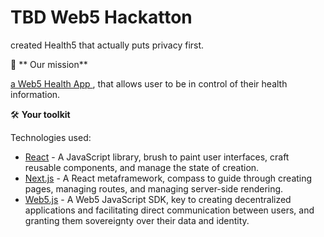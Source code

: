 # TBD Web5 Hackatton

created Health5 that actually puts privacy first.

🚀 ** Our mission**

 [a Web5 Health App ](https://health5.vercel.app/), that allows user to be in control of their health information.

🛠️ **Your toolkit**

Technologies used:

- [React](https://react.dev/) - A JavaScript library, brush to paint user interfaces, craft reusable components, and manage the state of creation.
- [Next.js](https://nextjs.org/) - A React metaframework, compass to guide through creating pages, managing routes, and managing server-side rendering.
- [Web5.js](https://developer.tbd.website/api/web5-js/) - A Web5 JavaScript SDK, key to creating decentralized applications and facilitating direct communication between users, and granting them sovereignty over their data and identity.

